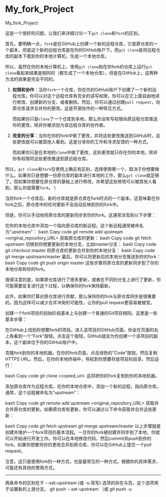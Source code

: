# My_fork_Project
My_fork_Project


这是一个很好的问题，让我们来详细讨论一下`git clone`和`fork`的区别。

首先，要明确一点，`fork`是在GitHub上创建一个新的远程仓库，它是原仓库的一个副本，但是这个新的远程仓库是在你的GitHub账户下。而`git clone`是将远程仓库的副本下载到你的本地计算机，生成一个本地仓库。

所以，虽然在你的本地计算机上，使用`git clone`和在你fork的仓库上运行`git clone`看起来结果是相同的（都生成了一个本地仓库），但是在GitHub上，这两种方法的效果是完全不同的。

1. **权限和协作**：当你`fork`一个仓库，你在你的GitHub账户下创建了一个新的远程仓库。你可以对这个远程仓库有完全的读写权限，你可以在它上面自由地进行修改、创建新的分支、或者删除。然后，你可以通过创建`pull request`，向原仓库请求合并你的更改。这是开源协作的一种常见方式。

    而如果你只是`clone`了一个仓库到本地，那么你没有写权限向原远程仓库推送你的更改，除非你被添加为该远程仓库的协作者。

2. **改变的分享**：当你在你的fork中做了更改，并将这些更改推送到GitHub时，这些更改就可以被其他人看到。这是分享你的工作和寻求反馈的一种方式。

    而如果你只是在本地的`clone`中做了更改，这些更改就只存在你的本地，除非你有权限将这些更改推送到原远程仓库。

所以，`git clone`和`fork`在使用上确实有区别，选择使用哪一个，取决于你想要做什么。如果你只是想要一份原仓库的副本进行本地的工作，那么`git clone`就足够了。但如果你想要在原仓库的基础上进行修改，并希望这些修改可以被其他人看到，那么你就需要`fork`。
\


当你fork一个仓库后，新的仓库就是原仓库在fork时点的一个副本。这意味着在你fork之后，原仓库中的任何更新不会自动反映到你的fork中。

但是，你可以手动地将原仓库的更新同步到你的fork。这通常涉及到以下步骤：

在你的本地仓库中添加一个指向原仓库的新远程。这个新远程通常被命名为"upstream"：
bash
Copy code
git remote add upstream <original_repository_URL>
获取原仓库的更新：
bash
Copy code
git fetch upstream
切换到你想要更新的本地分支，比如master分支：
bash
Copy code
git checkout master
将原仓库的更新合并到你的本地分支：
bash
Copy code
git merge upstream/master
最后，你可以将更新后的本地分支推送到你的fork：
bash
Copy code
git push origin master
这些步骤将原仓库的更新同步到了你的本地仓库和你的fork。

值得注意的是，如果原仓库进行了很多更新，或者在不同的分支上进行了更新，你可能需要反复进行这个过程，以确保你的fork保持最新。

此外，如果你打算对原仓库进行贡献，那么保持你的fork与原仓库同步是很重要的，因为这样可以减少合并冲突的可能性，让你的pull request更容易被接受。




创建一个fork项目的初始阶段基本上与创建一个普通的Git项目相同。这里是一些基本步骤：

在GitHub上找到你想要fork的项目。进入该项目的GitHub页面，你会在页面的右上角看到一个"Fork"按钮。点击这个按钮，GitHub就会为你创建一个该项目的副本，这个副本位于你的GitHub账户中。

克隆fork到你的本地机器。在你的fork页面，点击绿色的"Code"按钮，然后复制HTTPS URL。然后，在你的本地终端中，导航到你想要存放项目的目录，然后运行：

bash
Copy code
git clone <copied_url>
这将把你的fork复制到你的本地机器。

添加原仓库作为远程仓库。在你的本地仓库中，添加一个新的远程，指向原仓库。通常，这个远程被命名为"upstream"：

bash
Copy code
git remote add upstream <original_repository_URL>
获取并合并原仓库的更新。如果原仓库有更新，你可以通过以下命令获取并合并这些更新：

bash
Copy code
git fetch upstream
git merge upstream/master
以上步骤就是创建并维护一个fork项目的基本流程。一旦你的fork被创建并同步到了本地，你就可以开始进行开发工作。你可以在本地修改代码，然后commit并push到你的fork。如果你想要将你的更改合并到原仓库，你可以在GitHub上提交一个pull request。

注意，这只是使用fork的一种方式，也是最常见的一种方式。根据你的具体需求，可能还有其他的使用方式。

---

两条命令的区别在于 --set-upstream (或 -u 简写) 选项的存在与否。这个选项用于设置新的上游分支。
git push --set-upstream <repository> <branch>（或 git push -u <repository> <branch>

	
